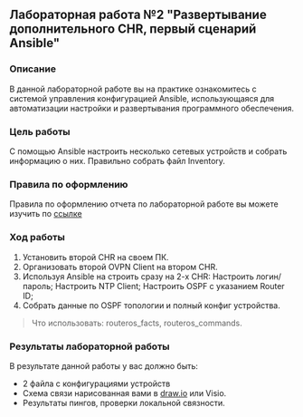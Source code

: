 ## Лабораторная работа №2 "Развертывание дополнительного CHR, первый сценарий Ansible"

### Описание
В данной лабораторной работе вы на практике ознакомитесь с системой управления конфигурацией Ansible, использующаяся для автоматизации настройки и развертывания программного обеспечения.

### Цель работы
С помощью Ansible настроить несколько сетевых устройств и собрать информацию о них. Правильно собрать файл Inventory.

### Правила по оформлению
Правила по оформлению отчета по лабораторной работе вы можете изучить по [ссылке](../reportdesign.md)

### Ход работы

1. Установить второй CHR на своем ПК.
2. Организовать второй OVPN Client на втором CHR.
3. Используя Ansible на строить сразу на 2-х CHR:
    Настроить логин/пароль;
    Настроить NTP Client;
    Настроить OSPF с указанием Router ID;
4. Собрать данные по OSPF топологии и полный конфиг устройства.
>Что использовать:
routeros_facts, routeros_commands. 

### Результаты лабораторной работы
В результате данной работы у вас должно быть:

- 2 файла с конфигурациями устройств
- Схема связи нарисованная вами в [draw.io](https://app.diagrams.net) или Visio.
- Результаты пингов, проверки локальной связности.